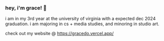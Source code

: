 ### hey, i'm grace! 👋

i am in my 3rd year at the university of virginia with a expected dec 2024 graduation. i am majoring in cs + media studies, and minoring in studio art.

check out my website @ https://gracedo.vercel.app/


<!--
**graced0/graced0** is a ✨ _special_ ✨ repository because its `README.md` (this file) appears on your GitHub profile.

Here are some ideas to get you started:

- 🔭 I’m currently working on ...
- 🌱 I’m currently learning ...
- 👯 I’m looking to collaborate on ...
- 🤔 I’m looking for help with ...
- 💬 Ask me about ...
- 📫 How to reach me: ...
- 😄 Pronouns: ...
- ⚡ Fun fact: ...
-->
